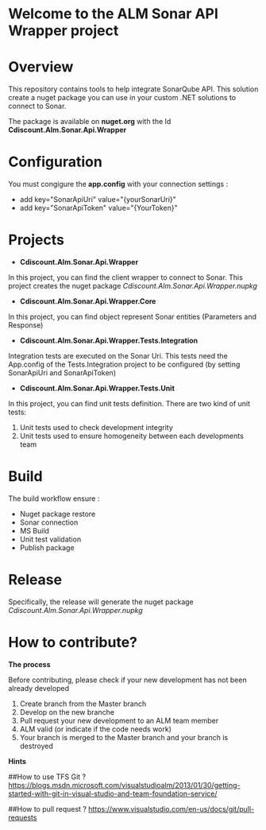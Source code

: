 # Welcome to the ALM Sonar API Wrapper project #
# Overview #

This repository contains tools to help integrate SonarQube API. This solution create a nuget package you can use in your custom .NET solutions to connect to Sonar.

The package is available on **nuget.org** with the Id **Cdiscount.Alm.Sonar.Api.Wrapper**

# Configuration #
You must congigure the **app.config** with your connection settings :
 - add key="SonarApiUri" value="{yourSonarUri}"
 - add key="SonarApiToken" value="{YourToken}"

# Projects #
- **Cdiscount.Alm.Sonar.Api.Wrapper**

In this project, you can find the client wrapper to connect to Sonar. This project creates the nuget package *Cdiscount.Alm.Sonar.Api.Wrapper.nupkg*

- **Cdiscount.Alm.Sonar.Api.Wrapper.Core**

In this project, you can find object represent Sonar entities (Parameters and Response)

- **Cdiscount.Alm.Sonar.Api.Wrapper.Tests.Integration**

Integration tests are executed on the Sonar Uri. 
This tests need the App.config of the Tests.Integration project to be configured (by setting SonarApiUri and SonarApiToken) 


- **Cdiscount.Alm.Sonar.Api.Wrapper.Tests.Unit**

In this project, you can find unit tests definition. There are two kind of unit tests: 
 1. Unit tests used to check development integrity
 2. Unit tests used to ensure homogeneity between each developments team 


# Build #

The build workflow ensure :
 - Nuget package restore
 - Sonar connection
 - MS Build
 - Unit test validation
 - Publish package
 
# Release #

Specifically, the release will generate the nuget package *Cdiscount.Alm.Sonar.Api.Wrapper.nupkg* 

# How to contribute? #

**The process**
 
 Before contributing, please check if your new development has not been already developed
 1. Create branch from the Master branch 
 2. Develop on the new branche
 3. Pull request your new development to an ALM team member
 4. ALM valid (or indicate if the code needs work)
 5. Your branch is merged to the Master branch and your branch is destroyed
 
 
**Hints**
 
 ##How to use TFS Git ?
 https://blogs.msdn.microsoft.com/visualstudioalm/2013/01/30/getting-started-with-git-in-visual-studio-and-team-foundation-service/
 
 ##How to pull request ?
 https://www.visualstudio.com/en-us/docs/git/pull-requests 

   
   
   
